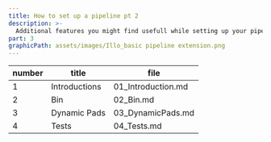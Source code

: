 ```yaml
---
title: How to set up a pipeline pt 2
description: >-
  Additional features you might find usefull while setting up your pipelines
part: 3
graphicPath: assets/images/Illo_basic pipeline extension.png
---
```


| number | title         | file               |
| ------ | ------------- | ------------------ |
| 1      | Introductions | 01_Introduction.md |
| 2      | Bin           | 02_Bin.md          |
| 3      | Dynamic Pads  | 03_DynamicPads.md  |
| 4      | Tests         | 04_Tests.md        |
